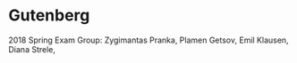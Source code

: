 # Gutenberg

2018 Spring Exam
Group:
Zygimantas Pranka, 
Plamen Getsov, 
Emil Klausen, 
Diana Strele, 
